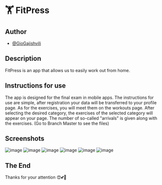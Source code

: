 # 🏋️‍ FitPress



## Author

- [@GioGajishvili](https://github.com/GioGajishvili)

## Description
FitPress is an app that allows us to easily work out from home.
## Instructions for use
The app is designed for the final exam in mobile apps.
The instructions for use are simple, after registration your data will be transferred to your profile page.
As for the exercises, you will meet them on the workouts page. After selecting the desired category, the exercises of the selected category will appear on your page. The number of so-called "arrivals" is given along with the exercises. (Go to Branch Master to see the files)
## Screenshots

![image](https://user-images.githubusercontent.com/93405662/149770615-74953603-cdeb-46df-ada7-7449a9e3c5df.png) ![image](https://user-images.githubusercontent.com/93405662/149770868-4511a852-35a9-4eb9-a1bf-b1f3b239d1c7.png) ![image](https://user-images.githubusercontent.com/93405662/149770012-42e4068e-a1d8-4653-a4e4-918111835057.png) ![image](https://user-images.githubusercontent.com/93405662/149770999-db0bc65b-0ccd-42f4-a478-b70cac88ee8c.png) ![image](https://user-images.githubusercontent.com/93405662/149770740-0677ff51-469f-4f4b-9da2-62538b35c5e8.png) ![image](https://user-images.githubusercontent.com/93405662/149774204-6cba5acf-a083-499a-831a-c1e93c40afc5.png)

## The End
Thanks for your attention 😍💕🚀
